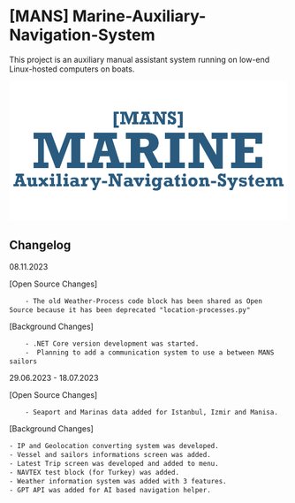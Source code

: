 # [MANS] Marine-Auxiliary-Navigation-System


This project is an auxiliary manual assistant system running on low-end Linux-hosted computers on boats.


![Logo](https://raw.githubusercontent.com/emircaneren/Marine-Auxiliary-Navigation-System/main/manslogo.png)

    
## Changelog

08.11.2023

[Open Source Changes]
        
        - The old Weather-Process code block has been shared as Open Source because it has been deprecated "location-processes.py" 
		
[Background Changes]

		- .NET Core version development was started.
		-  Planning to add a communication system to use a between MANS sailors

29.06.2023 - 18.07.2023

[Open Source Changes]
        
        - Seaport and Marinas data added for Istanbul, Izmir and Manisa. 

[Background Changes]

    - IP and Geolocation converting system was developed.
    - Vessel and sailors informations screen was added.
    - Latest Trip screen was developed and added to menu.
    - NAVTEX test block (for Turkey) was added.
    - Weather information system was added with 3 features.
    - GPT API was added for AI based navigation helper. 

    

    
